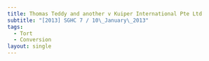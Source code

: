 ```yaml
---
title: Thomas Teddy and another v Kuiper International Pte Ltd
subtitle: "[2013] SGHC 7 / 10\_January\_2013"
tags:
  - Tort
  - Conversion
layout: single
---
```


